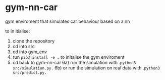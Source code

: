 # gym-nn-car
gym enviroment that simulates car behaviour based on a nn

to in itialise:
1) clone the repository
2) cd into src
3) cd into gym_env
4) run ```pip3 install -e .``` to initalise the gym enviroment
5) cd back to gym-nn-car
6a) run the simulation with .```python3 src/simulation.py.```
6b) or run the simulation on real data with .```python3 src/predict.py.```